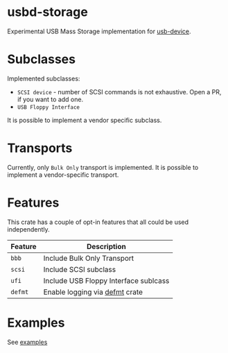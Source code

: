 usbd-storage
===========

Experimental USB Mass Storage implementation for [usb-device](https://crates.io/crates/usb-device).

# Subclasses
Implemented subclasses:
* `SCSI device` - number of SCSI commands is not exhaustive. Open a PR, if you want to add one.
* `USB Floppy Interface`

It is possible to implement a vendor specific subclass.

# Transports
Currently, only `Bulk Only` transport is implemented. It is possible to implement a vendor-specific transport.

# Features
This crate has a couple of opt-in features that all could be used independently.

| Feature | Description                           |
| ------- |---------------------------------------|
| `bbb` | Include Bulk Only Transport           |
| `scsi` | Include SCSI subclass                 |
| `ufi` | Include USB Floppy Interface sublcass |
| `defmt` | Enable logging via [defmt](https://crates.io/crates/defmt) crate |

# Examples
See [examples](examples)
